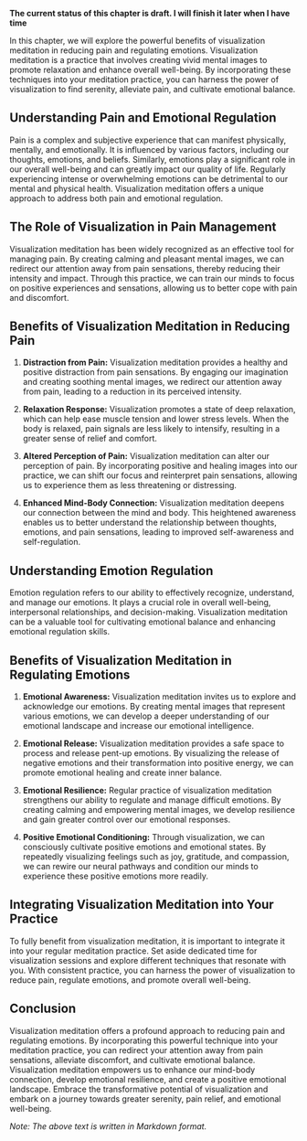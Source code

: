 **The current status of this chapter is draft. I will finish it later when I have time**

In this chapter, we will explore the powerful benefits of visualization meditation in reducing pain and regulating emotions. Visualization meditation is a practice that involves creating vivid mental images to promote relaxation and enhance overall well-being. By incorporating these techniques into your meditation practice, you can harness the power of visualization to find serenity, alleviate pain, and cultivate emotional balance.

Understanding Pain and Emotional Regulation
-------------------------------------------

Pain is a complex and subjective experience that can manifest physically, mentally, and emotionally. It is influenced by various factors, including our thoughts, emotions, and beliefs. Similarly, emotions play a significant role in our overall well-being and can greatly impact our quality of life. Regularly experiencing intense or overwhelming emotions can be detrimental to our mental and physical health. Visualization meditation offers a unique approach to address both pain and emotional regulation.

The Role of Visualization in Pain Management
--------------------------------------------

Visualization meditation has been widely recognized as an effective tool for managing pain. By creating calming and pleasant mental images, we can redirect our attention away from pain sensations, thereby reducing their intensity and impact. Through this practice, we can train our minds to focus on positive experiences and sensations, allowing us to better cope with pain and discomfort.

Benefits of Visualization Meditation in Reducing Pain
-----------------------------------------------------

1. **Distraction from Pain:** Visualization meditation provides a healthy and positive distraction from pain sensations. By engaging our imagination and creating soothing mental images, we redirect our attention away from pain, leading to a reduction in its perceived intensity.

2. **Relaxation Response:** Visualization promotes a state of deep relaxation, which can help ease muscle tension and lower stress levels. When the body is relaxed, pain signals are less likely to intensify, resulting in a greater sense of relief and comfort.

3. **Altered Perception of Pain:** Visualization meditation can alter our perception of pain. By incorporating positive and healing images into our practice, we can shift our focus and reinterpret pain sensations, allowing us to experience them as less threatening or distressing.

4. **Enhanced Mind-Body Connection:** Visualization meditation deepens our connection between the mind and body. This heightened awareness enables us to better understand the relationship between thoughts, emotions, and pain sensations, leading to improved self-awareness and self-regulation.

Understanding Emotion Regulation
--------------------------------

Emotion regulation refers to our ability to effectively recognize, understand, and manage our emotions. It plays a crucial role in overall well-being, interpersonal relationships, and decision-making. Visualization meditation can be a valuable tool for cultivating emotional balance and enhancing emotional regulation skills.

Benefits of Visualization Meditation in Regulating Emotions
-----------------------------------------------------------

1. **Emotional Awareness:** Visualization meditation invites us to explore and acknowledge our emotions. By creating mental images that represent various emotions, we can develop a deeper understanding of our emotional landscape and increase our emotional intelligence.

2. **Emotional Release:** Visualization meditation provides a safe space to process and release pent-up emotions. By visualizing the release of negative emotions and their transformation into positive energy, we can promote emotional healing and create inner balance.

3. **Emotional Resilience:** Regular practice of visualization meditation strengthens our ability to regulate and manage difficult emotions. By creating calming and empowering mental images, we develop resilience and gain greater control over our emotional responses.

4. **Positive Emotional Conditioning:** Through visualization, we can consciously cultivate positive emotions and emotional states. By repeatedly visualizing feelings such as joy, gratitude, and compassion, we can rewire our neural pathways and condition our minds to experience these positive emotions more readily.

Integrating Visualization Meditation into Your Practice
-------------------------------------------------------

To fully benefit from visualization meditation, it is important to integrate it into your regular meditation practice. Set aside dedicated time for visualization sessions and explore different techniques that resonate with you. With consistent practice, you can harness the power of visualization to reduce pain, regulate emotions, and promote overall well-being.

Conclusion
----------

Visualization meditation offers a profound approach to reducing pain and regulating emotions. By incorporating this powerful technique into your meditation practice, you can redirect your attention away from pain sensations, alleviate discomfort, and cultivate emotional balance. Visualization meditation empowers us to enhance our mind-body connection, develop emotional resilience, and create a positive emotional landscape. Embrace the transformative potential of visualization and embark on a journey towards greater serenity, pain relief, and emotional well-being.

*Note: The above text is written in Markdown format.*
